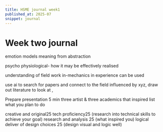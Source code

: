 ```yaml
---
title: HSME journal week1
published_at: 2025-07
snippet: journal
---
```


# Week two journal

emotion models
meaning from abstraction

psycho physiological- how it may be effectively realised

understanding of field work in-mechanics in experience can be used

use ai to search for papers and connect to the field
influenced by xyz, draw out literature to look at ,

Prepare presentation 5 min
three artist & three academics that inspired
list what you plan to do

creative and original25
tech proficiency25 (research into technical skills to achieve your goal)
research and analysis 25 (what inspired you)
logical deliver of design choices 25 (design visual and logic well)
